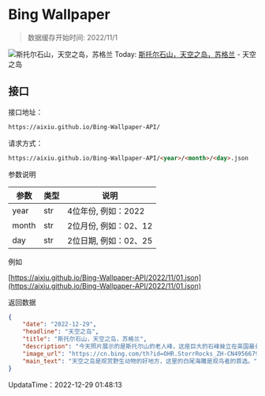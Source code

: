 # Bing Wallpaper

> 数据缓存开始时间: 2022/11/1

![斯托尔石山，天空之岛，苏格兰](https://cn.bing.com/th?id=OHR.StorrRocks_ZH-CN4956679462_1920x1080.jpg&rf=LaDigue_1920x1080.jpg)
Today: [斯托尔石山，天空之岛，苏格兰](https://cn.bing.com/th?id=OHR.StorrRocks_ZH-CN4956679462_1920x1080.jpg&rf=LaDigue_1920x1080.jpg) - 天空之岛

## 接口

接口地址：

```html
https://aixiu.github.io/Bing-Wallpaper-API/
```

请求方式：

```html
https://aixiu.github.io/Bing-Wallpaper-API/<year>/<month>/<day>.json
```

参数说明

| 参数 | 类型 | 说明 |
| - | - | - |
| year | str | 4位年份, 例如：2022 |
| month | str | 2位月份, 例如：02、12 |
| day | str | 2位日期, 例如：02、25 |

例如

[https://aixiu.github.io/Bing-Wallpaper-API/2022/11/01.json](https://aixiu.github.io/Bing-Wallpaper-API/2022/11/01.json)

返回数据

```json
{
    "date": "2022-12-29",
    "headline": "天空之岛",
    "title": "斯托尔石山，天空之岛，苏格兰",
    "description": "今天照片展示的是斯托尔山的老人峰，这座巨大的石峰耸立在英国最长的连续山体滑坡区之上。岛上有许多怪异而奇妙的岩石，都是由远古一次大滑坡形成的。",
    "image_url": "https://cn.bing.com/th?id=OHR.StorrRocks_ZH-CN4956679462_1920x1080.jpg&rf=LaDigue_1920x1080.jpg",
    "main_text": "天空之岛是观赏野生动物的好地方，这里的白尾海雕是观鸟者的首选。"
}
```

UpdataTime：2022-12-29 01:48:13

